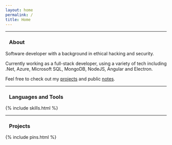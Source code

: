 ```yaml
---
layout: home
permalink: /
title: Home
---
```


---

### <i class=" bi bi-card-text text-secondary"></i>&nbsp;&nbsp;&nbsp;About
Software developer with a background in ethical hacking and security.

Currently working as a full-stack developer, using a variety of tech including .Net, Azure, Microsoft SQL, MongoDB, NodeJS, Angular and Electron. 

Feel free to check out my [projects](/projects) and public [notes](/notes).

---

### <i class="bi bi-journal-code text-secondary"></i>&nbsp;&nbsp;&nbsp;Languages and Tools

{% include skills.html %}

---

### <i class="bi bi-pin text-secondary"></i>&nbsp;&nbsp;&nbsp;Projects

{% include pins.html %}